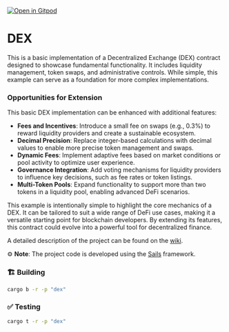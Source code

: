 [![Open in Gitpod](https://img.shields.io/badge/Open_in-Gitpod-white?logo=gitpod)](https://gitpod.io/#FOLDER=dex/https://github.com/gear-foundation/dapps)

# DEX

This is a basic implementation of a Decentralized Exchange (DEX) contract designed to showcase fundamental functionality. It includes liquidity management, token swaps, and administrative controls. While simple, this example can serve as a foundation for more complex implementations.

### Opportunities for Extension

This basic DEX implementation can be enhanced with additional features:

- **Fees and Incentives**: Introduce a small fee on swaps (e.g., 0.3%) to reward liquidity providers and create a sustainable ecosystem.  
- **Decimal Precision**: Replace integer-based calculations with decimal values to enable more precise token management and swaps.  
- **Dynamic Fees**: Implement adaptive fees based on market conditions or pool activity to optimize user experience.  
- **Governance Integration**: Add voting mechanisms for liquidity providers to influence key decisions, such as fee rates or token listings.  
- **Multi-Token Pools**: Expand functionality to support more than two tokens in a liquidity pool, enabling advanced DeFi scenarios.

This example is intentionally simple to highlight the core mechanics of a DEX. It can be tailored to suit a wide range of DeFi use cases, making it a versatile starting point for blockchain developers. By extending its features, this contract could evolve into a powerful tool for decentralized finance.

A detailed description of the project can be found on the [wiki](https://wiki.vara.network/docs/examples/DeFi/dex).

⚙️ **Note**: The project code is developed using the [Sails](https://github.com/gear-tech/sails) framework.

### 🏗️ Building

```sh
cargo b -r -p "dex"
```

### ✅ Testing

```sh
cargo t -r -p "dex"
```
